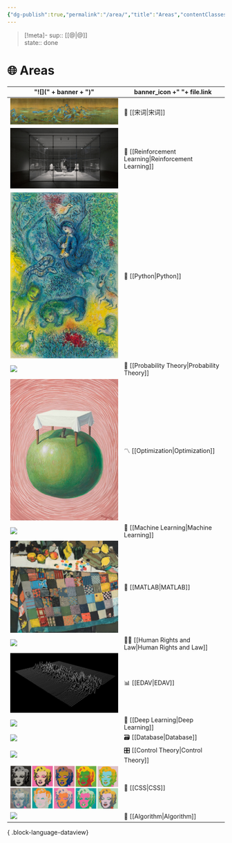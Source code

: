 ```yaml
---
{"dg-publish":true,"permalink":"/area/","title":"Areas","contentClasses":"cards cards-cover cards-2-1 cards-cols-3 note-gallery","created":"2021-08-17T21:58:15","updated":"2023-03-29T02:01:27"}
---
```


> [!meta]-
> sup:: [[@\|@]]  
> state:: done  

# 🌐 Areas

| "![](" + banner + ")"                                                                                                                                                                  | banner_icon +" "+ file.link                              |
| -------------------------------------------------------------------------------------------------------------------------------------------------------------------------------------- | -------------------------------------------------------- |
| ![](https://raw.githubusercontent.com/zcysxy/Figurebed/master/img/%E5%8D%83%E9%87%8C%E6%B1%9F%E5%B1%B1%E5%9B%BE.jpeg)                                                                  | 🏮 [[宋词\|宋词]]                                         |
| ![](https://raw.githubusercontent.com/zcysxy/Figurebed/master/img/SculptureFactory_Proserpina__Thumbnail.jpg)                                                                          | 🦾 [[Reinforcement Learning\|Reinforcement Learning]] |
| ![](https://raw.githubusercontent.com/zcysxy/Figurebed/master/img/1059-333-After-Marc-Chagall-La-flute-enchan.jpeg)                                                                    | 🐍 [[Python\|Python]]                                 |
| ![](https://www.artmajeur.com/medias/hero_new/o/l/olimpia-gaia-martinelli/blog/apstrakcija-jpg.jpg)                                                                                    | 🎲 [[Probability Theory\|Probability Theory]]         |
| ![](https://raw.githubusercontent.com/zcysxy/Figurebed/master/img/2012_NYR_02595_0176_000(rene_magritte_les_belles_realites074340).jpeg)                                               | 〽️ [[Optimization\|Optimization]]                     |
| ![](https://www.guggenheim.org/wp-content/uploads/1923/01/37.262_ph_web-1.jpg)                                                                                                         | 🤖 [[Machine Learning\|Machine Learning]]             |
| ![](https://raw.githubusercontent.com/zcysxy/Figurebed/master/img/McGee_Charles_SqAndThings_6X8_8232_master.png)                                                                       | 📐 [[MATLAB\|MATLAB]]                                 |
| ![](https://static3.museoreinasofia.es/sites/default/files/obras/DE00050_0.jpg)                                                                                                        | 🧑‍⚖️ [[Human Rights and Law\|Human Rights and Law]]  |
| ![](https://raw.githubusercontent.com/zcysxy/Figurebed/master/img/C923056B-F009-441B-B0F4-AEA4099A941B.jpeg)                                                                           | 📊 [[EDAV\|EDAV]]                                     |
| ![](https://i0.wp.com/coolhunting.com/wp-content/uploads/2018/12/quayola-promenade-02.png?w=2176&ssl=1)                                                                                | 🧠 [[Deep Learning\|Deep Learning]]                   |
| ![](https://images.rawpixel.com/image_1300/czNmcy1wcml2YXRlL3Jhd3BpeGVsX2ltYWdlcy93ZWJzaXRlX2NvbnRlbnQvbHIvcGRmYW1vdXNhcnRpc3RzOC1wZGZhbW91c3BhaW50aW5nMTAxMDAwMS1pbWFnZV8zLmpwZw.jpg) | 🗃️ [[Database\|Database]]                            |
| ![](https://freight.cargo.site/w/1280/q/94/i/deb4cfc484316c830b9436da53f4663dee88b1390a4b185ad10d2e4c0c112e46/tumblr_nrsl2eSN0s1s24xrxo1_1280.jpg)                                     | 🎛️ [[Control Theory\|Control Theory]]                |
| ![](https://raw.githubusercontent.com/zcysxy/Figurebed/master/img/Andy-Warhol-Marilyn-Monroe-1967.-portfolio-of-screenprints-on-paper-in-10-parts.-each-91.4-x-91.4-cm.webp)           | 💄 [[CSS\|CSS]]                                       |
| ![](https://sfmoma-media-dev.s3.us-west-1.amazonaws.com/www-media/2022/05/21014105/FC.671_01_H02-Artsy-JPEG_4000-pixels-long.jpg)                                                      | 🧮 [[Algorithm\|Algorithm]]                           |

{ .block-language-dataview}


